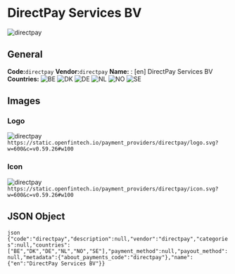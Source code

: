 # DirectPay Services BV 
![directpay](https://static.openfintech.io/payment_providers/directpay/logo.svg?w=600&c=v0.59.26#w100) 
## General 
**Code:**`directpay` 
**Vendor:**`directpay` 
**Name:** 
:	[en] DirectPay Services BV 
**Countries:** 
![BE](https://cdnjs.cloudflare.com/ajax/libs/flag-icon-css/3.3.0/flags/4x3/BE.svg#w24) 
![DK](https://cdnjs.cloudflare.com/ajax/libs/flag-icon-css/3.3.0/flags/4x3/DK.svg#w24) 
![DE](https://cdnjs.cloudflare.com/ajax/libs/flag-icon-css/3.3.0/flags/4x3/DE.svg#w24) 
![NL](https://cdnjs.cloudflare.com/ajax/libs/flag-icon-css/3.3.0/flags/4x3/NL.svg#w24) 
![NO](https://cdnjs.cloudflare.com/ajax/libs/flag-icon-css/3.3.0/flags/4x3/NO.svg#w24) 
![SE](https://cdnjs.cloudflare.com/ajax/libs/flag-icon-css/3.3.0/flags/4x3/SE.svg#w24) 
 
## Images 
### Logo 
![directpay](https://static.openfintech.io/payment_providers/directpay/logo.svg?w=600&c=v0.59.26#w100) 
``` https://static.openfintech.io/payment_providers/directpay/logo.svg?w=600&c=v0.59.26#w100 ``` 
### Icon 
![directpay](https://static.openfintech.io/payment_providers/directpay/icon.svg?w=600&c=v0.59.26#w100) 
``` https://static.openfintech.io/payment_providers/directpay/icon.svg?w=600&c=v0.59.26#w100 ``` 
## JSON Object 
```json {"code":"directpay","description":null,"vendor":"directpay","categories":null,"countries":["BE","DK","DE","NL","NO","SE"],"payment_method":null,"payout_method":null,"metadata":{"about_payments_code":"directpay"},"name":{"en":"DirectPay Services BV"}} ``` 
